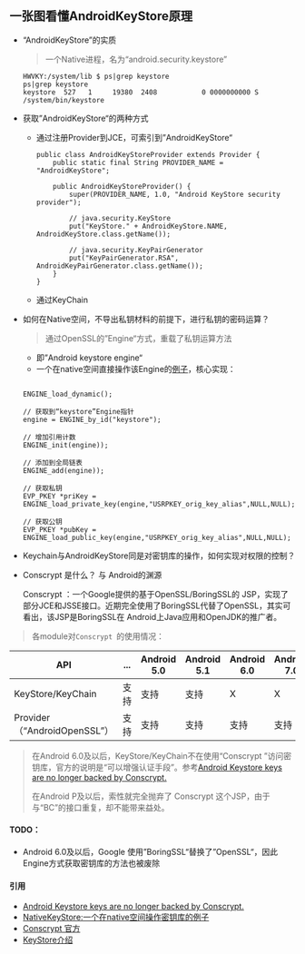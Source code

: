 ## 一张图看懂AndroidKeyStore原理







- “AndroidKeyStore”的实质

  >  一个Native进程，名为“android.security.keystore”

  ```
  HWVKY:/system/lib $ ps|grep keystore
  ps|grep keystore
  keystore  527   1     19380  2408           0 0000000000 S /system/bin/keystore
  ```

- 获取”AndroidKeyStore“的两种方式

  - 通过注册Provider到JCE，可索引到”AndroidKeyStore“

    ```
    public class AndroidKeyStoreProvider extends Provider {
        public static final String PROVIDER_NAME = "AndroidKeyStore";

        public AndroidKeyStoreProvider() {
            super(PROVIDER_NAME, 1.0, "Android KeyStore security provider");

            // java.security.KeyStore
            put("KeyStore." + AndroidKeyStore.NAME, AndroidKeyStore.class.getName());

            // java.security.KeyPairGenerator
            put("KeyPairGenerator.RSA", AndroidKeyPairGenerator.class.getName());
        }
    }
    ```

  - 通过KeyChain

- 如何在Native空间，不导出私钥材料的前提下，进行私钥的密码运算？

  > 通过OpenSSL的”Engine“方式，重载了私钥运算方法

  - 即”Android keystore engine“
  - 一个在native空间直接操作该Engine的[例子](https://github.com/daBisNewBee/NativeKeyStore.git)，核心实现：

  ```

  ENGINE_load_dynamic();

  // 获取到“keystore”Engine指针
  engine = ENGINE_by_id("keystore");

  // 增加引用计数
  ENGINE_init(engine));

  // 添加到全局链表
  ENGINE_add(engine));

  // 获取私钥
  EVP_PKEY *priKey = ENGINE_load_private_key(engine,"USRPKEY_orig_key_alias",NULL,NULL);

  // 获取公钥
  EVP_PKEY *pubKey = ENGINE_load_public_key(engine,"USRPKEY_orig_key_alias",NULL,NULL);

  ```

- Keychain与AndroidKeyStore同是对密钥库的操作，如何实现对权限的控制？

- Conscrypt 是什么？  与 Android的渊源

  Conscrypt ：一个Google提供的基于OpenSSL/BoringSSL的 JSP，实现了部分JCE和JSSE接口。近期完全使用了BoringSSL代替了OpenSSL，其实可看出，该JSP是BoringSSL在 Android上Java应用和OpenJDK的推广者。


> 各module对`Conscrypt `的使用情况：

|API|... | Android 5.0 | Android 5.1|Android 6.0|Android 7.0|...|Android P|
| --- | ---  | ---  | ---  | ---  | ---  |---  | ---  |
| KeyStore/KeyChain |  支持    | 支持 | 支持 | X | X | X | X |
| Provider（“AndroidOpenSSL”） | 支持 | 支持 | 支持 | 支持 | 支持 | 支持 | X |

> 在Android 6.0及以后，KeyStore/KeyChain不在使用“Conscrypt ”访问密钥库，官方的说明是“可以增强认证手段”。参考[Android Keystore keys are no longer backed by Conscrypt.](https://gitlab.tubit.tu-berlin.de/justus.beyer/streamagame_platform_frameworks_base/commit/4a0ff7ca984d29bd34b02e54441957cad65e8b53)
>
> 在Android P及以后，索性就完全抛弃了 Conscrypt 这个JSP，由于与“BC”的接口重复，却不能带来益处。


#### TODO：

- Android 6.0及以后，Google 使用”BoringSSL“替换了”OpenSSL“，因此Engine方式获取密钥库的方法也被废除


#### 引用

- [Android Keystore keys are no longer backed by Conscrypt.](https://gitlab.tubit.tu-berlin.de/justus.beyer/streamagame_platform_frameworks_base/commit/4a0ff7ca984d29bd34b02e54441957cad65e8b53)
- [NativeKeyStore:一个在native空间操作密钥库的例子](https://github.com/daBisNewBee/NativeKeyStore.git)
- [Conscrypt 官方](https://github.com/google/conscrypt)
- [KeyStore介绍](https://github.com/doridori/Android-Security-Reference/blob/master/framework/keystore.md)

